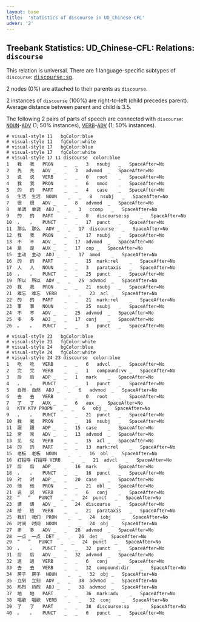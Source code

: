 ```yaml
---
layout: base
title:  'Statistics of discourse in UD_Chinese-CFL'
udver: '2'
---
```


## Treebank Statistics: UD_Chinese-CFL: Relations: `discourse`

This relation is universal.
There are 1 language-specific subtypes of `discourse`: <tt><a href="zh_cfl-dep-discourse-sp.html">discourse:sp</a></tt>.

2 nodes (0%) are attached to their parents as `discourse`.

2 instances of `discourse` (100%) are right-to-left (child precedes parent).
Average distance between parent and child is 3.5.

The following 2 pairs of parts of speech are connected with `discourse`: <tt><a href="zh_cfl-pos-NOUN.html">NOUN</a></tt>-<tt><a href="zh_cfl-pos-ADV.html">ADV</a></tt> (1; 50% instances), <tt><a href="zh_cfl-pos-VERB.html">VERB</a></tt>-<tt><a href="zh_cfl-pos-ADV.html">ADV</a></tt> (1; 50% instances).


~~~ conllu
# visual-style 11	bgColor:blue
# visual-style 11	fgColor:white
# visual-style 17	bgColor:blue
# visual-style 17	fgColor:white
# visual-style 17 11 discourse	color:blue
1	我	我	PRON	_	_	3	nsubj	_	SpaceAfter=No
2	先	先	ADV	_	_	3	advmod	_	SpaceAfter=No
3	说	说	VERB	_	_	0	root	_	SpaceAfter=No
4	我	我	PRON	_	_	6	nmod	_	SpaceAfter=No
5	的	的	PART	_	_	4	case	_	SpaceAfter=No
6	生活	生活	NOUN	_	_	8	nsubj	_	SpaceAfter=No
7	很	很	ADV	_	_	8	advmod	_	SpaceAfter=No
8	单调	单调	ADJ	_	_	3	ccomp	_	SpaceAfter=No
9	的	的	PART	_	_	8	discourse:sp	_	SpaceAfter=No
10	，	，	PUNCT	_	_	17	punct	_	SpaceAfter=No
11	那么	那么	ADV	_	_	17	discourse	_	SpaceAfter=No
12	我	我	PRON	_	_	17	nsubj	_	SpaceAfter=No
13	不	不	ADV	_	_	17	advmod	_	SpaceAfter=No
14	是	是	AUX	_	_	17	cop	_	SpaceAfter=No
15	主动	主动	ADJ	_	_	17	amod	_	SpaceAfter=No
16	的	的	PART	_	_	15	mark:rel	_	SpaceAfter=No
17	人	人	NOUN	_	_	3	parataxis	_	SpaceAfter=No
18	，	，	PUNCT	_	_	25	punct	_	SpaceAfter=No
19	所以	所以	ADV	_	_	25	advmod	_	SpaceAfter=No
20	我	我	PRON	_	_	21	nsubj	_	SpaceAfter=No
21	难忘	难忘	VERB	_	_	23	acl	_	SpaceAfter=No
22	的	的	PART	_	_	21	mark:rel	_	SpaceAfter=No
23	事	事	NOUN	_	_	25	nsubj	_	SpaceAfter=No
24	不	不	ADV	_	_	25	advmod	_	SpaceAfter=No
25	多	多	ADJ	_	_	17	conj	_	SpaceAfter=No
26	。	。	PUNCT	_	_	3	punct	_	SpaceAfter=No

~~~


~~~ conllu
# visual-style 23	bgColor:blue
# visual-style 23	fgColor:white
# visual-style 24	bgColor:blue
# visual-style 24	fgColor:white
# visual-style 24 23 discourse	color:blue
1	吃	吃	VERB	_	_	6	advcl	_	SpaceAfter=No
2	完	完	VERB	_	_	1	compound:vv	_	SpaceAfter=No
3	后	后	ADP	_	_	1	mark	_	SpaceAfter=No
4	，	，	PUNCT	_	_	1	punct	_	SpaceAfter=No
5	自然	自然	ADJ	_	_	6	advmod	_	SpaceAfter=No
6	去	去	VERB	_	_	0	root	_	SpaceAfter=No
7	了	了	AUX	_	_	6	aux	_	SpaceAfter=No
8	KTV	KTV	PROPN	_	_	6	obj	_	SpaceAfter=No
9	，	，	PUNCT	_	_	21	punct	_	SpaceAfter=No
10	我	我	PRON	_	_	16	nsubj	_	SpaceAfter=No
11	跟	跟	ADP	_	_	15	case	_	SpaceAfter=No
12	常	常	ADV	_	_	13	advmod	_	SpaceAfter=No
13	见	见	VERB	_	_	15	acl	_	SpaceAfter=No
14	的	的	PART	_	_	13	mark:rel	_	SpaceAfter=No
15	老板	老板	NOUN	_	_	16	obl	_	SpaceAfter=No
16	打招呼	打招呼	VERB	_	_	21	advcl	_	SpaceAfter=No
17	后	后	ADP	_	_	16	mark	_	SpaceAfter=No
18	，	，	PUNCT	_	_	16	punct	_	SpaceAfter=No
19	对	对	ADP	_	_	20	case	_	SpaceAfter=No
20	他	他	PRON	_	_	21	obl	_	SpaceAfter=No
21	说	说	VERB	_	_	6	conj	_	SpaceAfter=No
22	“	“	PUNCT	_	_	24	punct	_	SpaceAfter=No
23	请	请	ADV	_	_	24	discourse	_	SpaceAfter=No
24	给	给	VERB	_	_	21	parataxis	_	SpaceAfter=No
25	我们	我们	PRON	_	_	24	iobj	_	SpaceAfter=No
26	时间	时间	NOUN	_	_	24	obj	_	SpaceAfter=No
27	多	多	ADV	_	_	28	advmod	_	SpaceAfter=No
28	一点	一点	DET	_	_	26	det	_	SpaceAfter=No
29	”	”	PUNCT	_	_	24	punct	_	SpaceAfter=No
30	，	，	PUNCT	_	_	32	punct	_	SpaceAfter=No
31	后	后	ADV	_	_	32	advmod	_	SpaceAfter=No
32	进	进	VERB	_	_	6	conj	_	SpaceAfter=No
33	去	去	VERB	_	_	32	compound:dir	_	SpaceAfter=No
34	房子	房子	NOUN	_	_	32	obj	_	SpaceAfter=No
35	立刻	立刻	ADV	_	_	38	advmod	_	SpaceAfter=No
36	热烈	热烈	ADJ	_	_	38	advmod	_	SpaceAfter=No
37	地	地	PART	_	_	36	mark:adv	_	SpaceAfter=No
38	唱歌	唱歌	VERB	_	_	32	conj	_	SpaceAfter=No
39	了	了	PART	_	_	38	discourse:sp	_	SpaceAfter=No
40	。	。	PUNCT	_	_	6	punct	_	SpaceAfter=No

~~~


